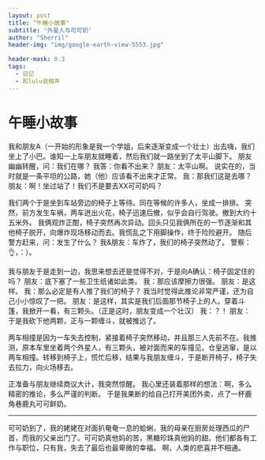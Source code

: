 ```yaml
---
layout: post
title: “午睡小故事"
subtitle: '外星人与可可奶'
author: "Sherril"
header-img: "img/google-earth-view-5553.jpg"

header-mask: 0.3
tags:
  - 日记
  - 和lulu说相声
---
```

# 午睡小故事

我和朋友A（一开始的形象是我一个学姐，后来逐渐变成一个壮士）出去嗨，我们坐上了小巴。谁知一上车朋友就睡着，然后我们就一路坐到了太平山脚下。
朋友幽幽转醒，问：我们在哪？
我答：你看不出来？
朋友：太平山啊。
说实在的，当时就是一条平坦的公路，她（他）应该看不出来才正常。
我：那我们这是去哪？
朋友：啊！坐过站了！我们不是要去XX可可奶吗？

我们两个于是坐到车站旁边的椅子上等待。同在等候的许多人，坐成一排排。
突然，前方发生车祸，两车迸出火花，椅子迅速后撤，似乎会自行驾驶。撤到大约十五米外。
我俩观炸正酣，椅子突然再次异动。回头只见我俩所在的一节逐渐和其他椅子脱开，向爆炸现场移动而去。我慌乱之下用脚操作，终于险险避开。
随后警方赶来，问：发生了什么？
我&朋友：车炸了，我们的椅子突然动了。
警察：👌，：）。

我与朋友于是走到一边，我思来想去还是觉得不对，于是向A确认：椅子固定住的吗？
朋友：底下塞了一些卫生纸诸如此类。
我：那应该摩擦力很强。
朋友：是这样。
我：那么必定是有人推了我们的椅子？
我当时觉得此推论非常严谨，还为自己小小惊叹了一把。
朋友：是这样，其实是我们后面那节椅子上的人。穿着斗篷，我掀开一看，有三颗头。（正是这时，朋友变成一个壮汉）
我：？！
朋友：于是我砍下他两颗，正与一颗缠斗，就被推远了。

两车相撞是因为一车失去控制，紧接着椅子突然移动，并且那三人先前不在。我推测，原本车里坐着两个外星人，有三颗头，被对面而来的车撞见，仓皇逃窜，是以两车相撞。转移到椅子上，慌忙后移，结果与我朋友缠斗，于是断开椅子，椅子失去拉力，向火场移去。

正准备与朋友继续商议大计，我突然惊醒。
我心里还装着那样的想法：啊，多么精密的推论，多么严谨的判断。
于是我果断的给自己打开美团外卖，点了一杯鹿角巷鹿丸可可鲜奶。


-------

可可奶到了，我的姥姥在对面扒奄奄一息的蛤蜊，我的母亲在厨房处理西瓜的尸首，而我的父亲出门了。可可奶真他妈的苦，黑糖珍珠真他妈的甜。他们都各有工作与职位，只有我，失去了最后也最卑微的幸福。
啊，人类的悲喜并不相通。